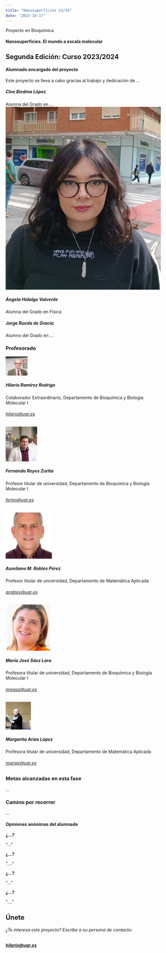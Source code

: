 ```yaml
---
title: "Nanosuperficies 23/24"
date: "2023-10-17"
---
```


Proyecto en Bioquímica

#### Nanosuperficies. El mundo a escala molecular

## Segunda Edición: Curso 2023/2024

#### Alumnado encargado del proyecto

Este proyecto se lleva a cabo gracias al trabajo y dedicación de ...

##### Cloe Biedma López

Alumna del Grado en ... ![](images/foto-interciencias-Angela-Hidalgo.jpg)

##### Ángela Hidalgo Valverde

Alumna del Grado en Física

##### Jorge Rueda de Gracia

Alumno del Grado en ...

### Profesorado

![](images/hilario-e1683565939638.jpeg)

##### Hilario Ramírez Rodrigo

Colaborador Extraordinario, Departamento de Bioquímica y Biología Molecular I

###### [hilario@ugr.es](mailto:hilario@ugr.es)

![](images/FernadoReyes.jpeg)

##### Fernando Reyes Zurita

Profesor titular de universidad, Departamento de Bioquímica y Biología Molecular I

###### [ferjes@ugr.es](mailto:ferjes@ugr.es)

![](images/aureliano-150x150.jpeg)

##### Aureliano M. Robles Pérez

Profesor titular de universidad, Departamento de Matemática Aplicada

###### [arobles@ugr.es](mailto:arobles@ugr.es)

![](images/MJSaez-150x150.jpeg)

##### María José Sáez Lara

Profesora titular de universidad, Departamento de Bioquímica y Biología Molecular I

###### [mjsaez@ugr.es](mailto:mjsaez@ugr.es)

![](images/margarita2.jpeg)

##### Margarita Arias López

Profesora titular de universidad, Departamento de Matemática Aplicada

###### [marias@ugr.es](mailto:marias@ugr.es)

### Metas alcanzadas en esta fase

...

### Camino por recorrer

...

#### Opiniones anónimas del alumnado

**¿...?**

"..."

**¿...?**

"...."

**¿...?**

"..."

**¿...?**

"...."

## Únete

###### ¿Te interesa este proyecto? Escribe a su persona de contacto:

##### [hilario@ugr.es](mailto:hilario@ugr.es)
